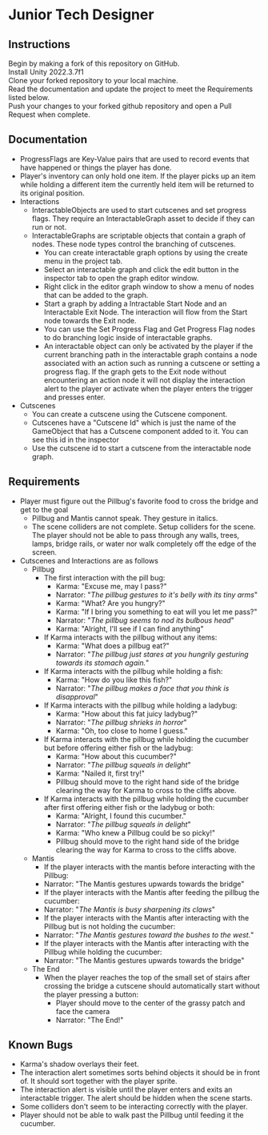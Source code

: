 # Junior Tech Designer

## Instructions
Begin by making a fork of this repository on GitHub.<br/>
Install Unity 2022.3.7f1 <br/>
Clone your forked repository to your local machine. <br/>
Read the documentation and update the project to meet the Requirements listed below. <br/>
Push your changes to your forked github repository and open a Pull Request when complete. <br/>

## Documentation
 - ProgressFlags are Key-Value pairs that are used to record events that have happened or things the player has done.
 - Player's inventory can only hold one item. If the player picks up an item while holding a different item the currently held item will be returned to its original position.
 - Interactions
 	- InteractableObjects are used to start cutscenes and set progress flags. They require an InteractableGraph asset to decide if they can run or not.
 	- InteractableGraphs are scriptable objects that contain a graph of nodes. These node types control the branching of cutscenes.
 		- You can create interactable graph options by using the create menu in the project tab.
 		- Select an interactable graph and click the edit button in the inspector tab to open the graph editor window.
 		- Right click in the editor graph window to show a menu of nodes that can be added to the graph.
 		- Start a graph by adding a Intractable Start Node and an Interactable Exit Node. The interaction will flow from the Start node towards the Exit node.
 		- You can use the Set Progress Flag and Get Progress Flag nodes to do branching logic inside of interactable graphs.
 		- An interactable object can only be activated by the player if the current branching path in the interactable graph contains a node associated with an action such as running a cutscene or setting a progress flag. If the graph gets to the Exit node without encountering an action node it will not display the interaction alert to the player or activate when the player enters the trigger and presses enter.
 - Cutscenes
 	- You can create a cutscene using the Cutscene component.
 	- Cutscenes have a "Cutscene Id" which is just the name of the GameObject that has a Cutscene component added to it. You can see this id in the inspector
 	- Use the cutscene id to start a cutscene from the interactable node graph.

## Requirements
 - Player must figure out the Pillbug's favorite food to cross the bridge and get to the goal
 	- Pillbug and Mantis cannot speak. They gesture in italics.
 	- The scene colliders are not complete. Setup colliders for the scene. The player should not be able to pass through any walls, trees, lamps, bridge rails, or water nor walk completely off the edge of the screen.
  - Cutscenes and Interactions are as follows
 	  - Pillbug
   		- The first interaction with the pill bug:
   			- Karma: "Excuse me, may I pass?"
   			- Narrator: "*The pillbug gestures to it's belly with its tiny arms*"
   			- Karma: "What? Are you hungry?"
   			- Karma: "If I bring you something to eat will you let me pass?"
   			- Narrator: "*The pillbug seems to nod its bulbous head*"
   			- Karma: "Alright, I'll see if I can find anything"
   		- If Karma interacts with the pillbug without any items:
   			- Karma: "What does a pillbug eat?"
   			- Narrator: "*The pillbug just stares at you hungrily gesturing towards its stomach again.*"
   		- If Karma interacts with the pillbug while holding a fish:
   			- Karma: "How do you like this fish?"
   			- Narrator: "*The pillbug makes a face that you think is disapproval*"
   		- If Karma interacts with the pillbug while holding a ladybug:
   			- Karma: "How about this fat juicy ladybug?"
   			- Narrator: "*The pillbug shrieks in horror*"
   			- Karma: "Oh, too close to home I guess."
   		- If Karma interacts with the pillbug while holding the cucumber but before offering either fish or the ladybug:
   			- Karma: "How about this cucumber?"
   			- Narrator: "*The pillbug squeals in delight*"
   			- Karma: "Nailed it, first try!"
   			- Pillbug should move to the right hand side of the bridge clearing the way for Karma to cross to the cliffs above.
   		- If Karma interacts with the pillbug while holding the cucumber after first offering either fish or the ladybug or both:
   			- Karma: "Alright, I found this cucumber."
   			- Narrator: "*The pillbug squeals in delight*"
   			- Karma: "Who knew a Pillbug could be so picky!"
   			- Pillbug should move to the right hand side of the bridge clearing the way for Karma to cross to the cliffs above.
   	- Mantis
   		- If the player interacts with the mantis before interacting with the Pillbug:
   		 - Narrator: "The Mantis gestures upwards towards the bridge"
   		- If the player interacts with the Mantis after feeding the pillbug the cucumber:
   		 - Narrator: "*The Mantis is busy sharpening its claws*"
   		- If the player interacts with the Mantis after interacting with the Pillbug but is not holding the cucumber:
   		 - Narrator: "*The Mantis gestures toward the bushes to the west.*"
   		- If the player interacts with the Mantis after interacting with the Pillbug while holding the cucumber:
   		 - Narrator: "The Mantis gestures upwards towards the bridge"
   	- The End
   		- When the player reaches the top of the small set of stairs after crossing the bridge a cutscene should automatically start without the player pressing a button:
   			- Player should move to the center of the grassy patch and face the camera
   			- Narrator: "The End!"

## Known Bugs
 - Karma's shadow overlays their feet.
 - The interaction alert sometimes sorts behind objects it should be in front of. It should sort together with the player sprite.
 - The interaction alert is visible until the player enters and exits an interactable trigger. The alert should be hidden when the scene starts.
 - Some colliders don't seem to be interacting correctly with the player.
 - Player should not be able to walk past the Pillbug until feeding it the cucumber.
